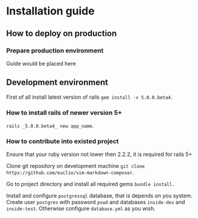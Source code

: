 # Installation guide
## How to deploy on production
### Prepare production environment
Guide would be placed here

## Development environment
First of all install latest version of rails `gem install -v 5.0.0.beta4`.
### How to install rails of newer version 5+
`rails _5.0.0.beta4_ new app_name`.
### How to contribute into existed project
Ensure that your ruby version not lower then 2.2.2, it is required for rails 5+

Clone git repository on development machine `git clone
https://github.com/euclio/vim-markdown-composer`.

Go to project directory and install all required gems `bundle install`.

Install and configure `postgressql` database, that is depends on you system.
Create user `postgres` with password `pswd` and databases `inside-dev` and
`inside-test`. Otherwise configure `database.yml` as you wish.
